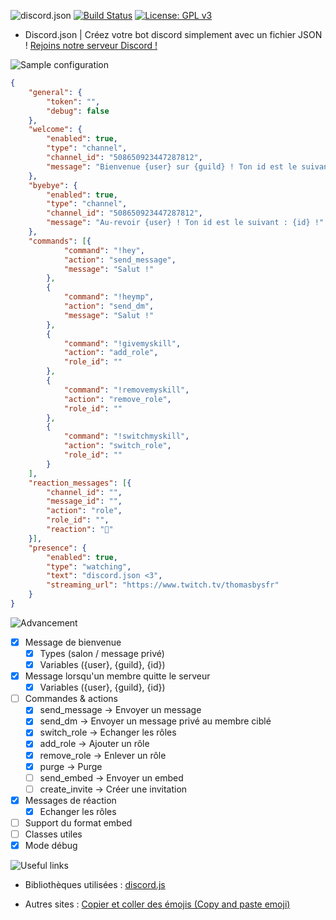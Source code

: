 ![discord.json](https://nsa39.casimages.com/img/2018/11/04/181104041539518569.png)
[![Build Status](https://travis-ci.org/dotOverflow/discord.json.svg?branch=master)](https://travis-ci.org/dotOverflow/discord.json)
[![License: GPL v3](https://img.shields.io/badge/License-GPL%20v3-blue.svg)](https://www.gnu.org/licenses/gpl-3.0)

- Discord.json | Créez votre bot discord simplement avec un fichier JSON !
[Rejoins notre serveur Discord !](https://discord.gg/X5ccPhr)

![Sample configuration](https://nsa39.casimages.com/img/2018/11/04/181104042118770870.png)

```json
{
    "general": {
        "token": "",
        "debug": false
    },
    "welcome": {
        "enabled": true,
        "type": "channel",
        "channel_id": "508650923447287812",
        "message": "Bienvenue {user} sur {guild} ! Ton id est le suivant : {id} !"
    },
    "byebye": {
        "enabled": true,
        "type": "channel",
        "channel_id": "508650923447287812",
        "message": "Au-revoir {user} ! Ton id est le suivant : {id} !"
    },
    "commands": [{
            "command": "!hey",
            "action": "send_message",
            "message": "Salut !"
        },
        {
            "command": "!heymp",
            "action": "send_dm",
            "message": "Salut !"
        },
        {
            "command": "!givemyskill",
            "action": "add_role",
            "role_id": ""
        },
        {
            "command": "!removemyskill",
            "action": "remove_role",
            "role_id": ""
        },
        {
            "command": "!switchmyskill",
            "action": "switch_role",
            "role_id": ""
        }
    ],
    "reaction_messages": [{
        "channel_id": "",
        "message_id": "",
        "action": "role",
        "role_id": "",
        "reaction": "🌠"
    }],
    "presence": {
        "enabled": true,
        "type": "watching",
        "text": "discord.json <3",
        "streaming_url": "https://www.twitch.tv/thomasbysfr"
    }
}
```

![Advancement](https://nsa39.casimages.com/img/2018/11/04/181104042331851103.png)

- [x] Message de bienvenue
  - [x] Types (salon / message privé)
  - [x] Variables ({user}, {guild}, {id})
- [x] Message lorsqu'un membre quitte le serveur
  - [x] Variables ({user}, {guild}, {id})
- [ ] Commandes & actions
  - [x] send_message -> Envoyer un message
  - [x] send_dm -> Envoyer un message privé au membre ciblé
  - [x] switch_role -> Echanger les rôles
  - [x] add_role -> Ajouter un rôle
  - [x] remove_role -> Enlever un rôle
  - [x] purge -> Purge
  - [ ] send_embed -> Envoyer un embed
  - [ ] create_invite -> Créer une invitation
- [x] Messages de réaction
  - [x] Echanger les rôles
- [ ] Support du format embed
- [ ] Classes utiles
- [x] Mode débug

![Useful links](https://nsa39.casimages.com/img/2018/11/04/181104042331933180.png)

- Bibliothèques utilisées :
[discord.js](https://github.com/discordjs/discord.js/)

- Autres sites :
[Copier et coller des émojis (Copy and paste emoji)](https://www.copyandpasteemoji.com/)

